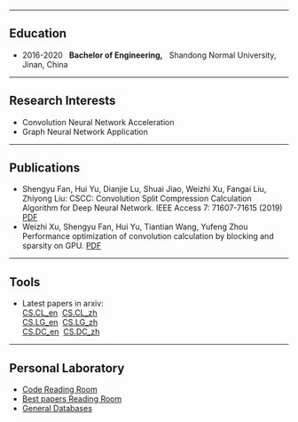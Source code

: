 
---
## Education
- 2016\-2020 &nbsp; **Bachelor of Engineering,** &nbsp; Shandong Normal University, Jinan, China

---
## Research Interests
- Convolution Neural Network Acceleration
- Graph Neural Network Application
---

## Publications

- Shengyu Fan, Hui Yu, Dianjie Lu, Shuai Jiao, Weizhi Xu, Fangai Liu, Zhiyong Liu:
CSCC: Convolution Split Compression Calculation Algorithm for Deep Neural Network. IEEE Access 7: 71607-71615 (2019) [PDF](https://ieeexplore.ieee.org/stamp/stamp.jsp?tp=&arnumber=8723509)
- Weizhi Xu, Shengyu Fan, Hui Yu, Tiantian Wang, Yufeng Zhou Performance optimization of convolution calculation by blocking and sparsity on GPU. [PDF](https://arxiv.org/pdf/1909.09927.pdf)


---
## Tools
- Latest papers in arxiv:   
[CS.CL_en](https://milk2we.github.io/update/cl_en.html) &nbsp;[CS.CL_zh](https://milk2we.github.io/update/cl_zh.html)  
[CS.LG_en](https://milk2we.github.io/update/lg_en.html) &nbsp;[CS.LG_zh](https://milk2we.github.io/update/lg_zh.html)    
[CS.DC_en](https://milk2we.github.io/update/dc_en.html) &nbsp;[CS.DC_zh](https://milk2we.github.io/update/dc_zh.html) 


---
## Personal Laboratory

- [Code Reading Room](https://milk2we.github.io/blog/CodeReading)
- [Best papers Reading Room](https://milk2we.github.io/blog/reading)
- [General Databases](https://milk2we.github.io/blog/gd)


